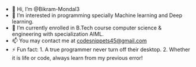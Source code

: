- 👋 Hi, I’m @Bikram-Mondal3
- 👀 I’m interested in programming specially Machine learning and Deep learning.
- 🌱 I’m currently enrolled in B.Tech course computer science & engineering with specialization AIML.
- 📫 You may contact me at codesnippets45@gmail.com
- ⚡ Fun fact: 1. A true programmer never turn off their desktop.
               2. Whether it is life or code, always learn from my previous error!
